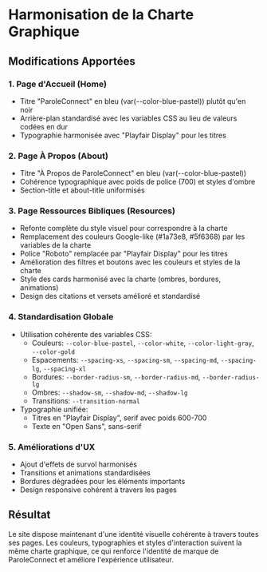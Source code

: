 # Harmonisation de la Charte Graphique

## Modifications Apportées

### 1. Page d'Accueil (Home)

- Titre "ParoleConnect" en bleu (var(--color-blue-pastel)) plutôt qu'en noir
- Arrière-plan standardisé avec les variables CSS au lieu de valeurs codées en dur
- Typographie harmonisée avec "Playfair Display" pour les titres

### 2. Page À Propos (About)

- Titre "À Propos de ParoleConnect" en bleu (var(--color-blue-pastel))
- Cohérence typographique avec poids de police (700) et styles d'ombre
- Section-title et about-title uniformisés

### 3. Page Ressources Bibliques (Resources)

- Refonte complète du style visuel pour correspondre à la charte
- Remplacement des couleurs Google-like (#1a73e8, #5f6368) par les variables de la charte
- Police "Roboto" remplacée par "Playfair Display" pour les titres
- Amélioration des filtres et boutons avec les couleurs et styles de la charte
- Style des cards harmonisé avec la charte (ombres, bordures, animations)
- Design des citations et versets amélioré et standardisé

### 4. Standardisation Globale

- Utilisation cohérente des variables CSS:
  - Couleurs: `--color-blue-pastel`, `--color-white`, `--color-light-gray`, `--color-gold`
  - Espacements: `--spacing-xs`, `--spacing-sm`, `--spacing-md`, `--spacing-lg`, `--spacing-xl`
  - Bordures: `--border-radius-sm`, `--border-radius-md`, `--border-radius-lg`
  - Ombres: `--shadow-sm`, `--shadow-md`, `--shadow-lg`
  - Transitions: `--transition-normal`
- Typographie unifiée:
  - Titres en "Playfair Display", serif avec poids 600-700
  - Texte en "Open Sans", sans-serif

### 5. Améliorations d'UX

- Ajout d'effets de survol harmonisés
- Transitions et animations standardisées
- Bordures dégradées pour les éléments importants
- Design responsive cohérent à travers les pages

## Résultat

Le site dispose maintenant d'une identité visuelle cohérente à travers toutes ses pages. Les couleurs, typographies et styles d'interaction suivent la même charte graphique, ce qui renforce l'identité de marque de ParoleConnect et améliore l'expérience utilisateur.
